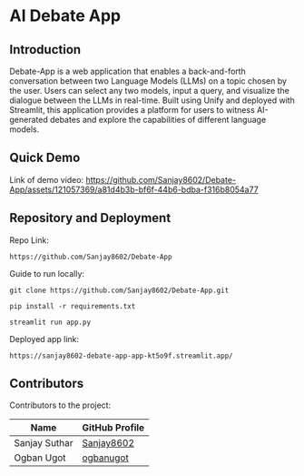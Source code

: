 # AI Debate App

## Introduction
Debate-App is a web application that enables a back-and-forth conversation between two Language Models (LLMs) on a topic chosen by the user. Users can select any two models, input a query, and visualize the dialogue between the LLMs in real-time. Built using Unify and deployed with Streamlit, this application provides a platform for users to witness AI-generated debates and explore the capabilities of different language models.

## Quick Demo
Link of demo video: https://github.com/Sanjay8602/Debate-App/assets/121057369/a81d4b3b-bf6f-44b6-bdba-f316b8054a77

## Repository and Deployment
Repo Link:
```commandline 
https://github.com/Sanjay8602/Debate-App
```
Guide to run locally:
```commandline 
git clone https://github.com/Sanjay8602/Debate-App.git
```

```commandline 
pip install -r requirements.txt
```

```commandline 
streamlit run app.py
```
Deployed app link:
```commandline 
https://sanjay8602-debate-app-app-kt5o9f.streamlit.app/
```

## Contributors
Contributors to the project:

|     Name      |               GitHub Profile                   |
|---------------|------------------------------------------------|
| Sanjay Suthar | [Sanjay8602](https://github.com/Sanjay8602)    |
| Ogban Ugot    | [ogbanugot](https://github.com/ogbanugot)      |